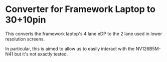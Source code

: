 # Converter for Framework Laptop to 30+10pin 

This converts the framework laptop's 4 lane eDP to the 2 lane used in lower resolution screens.

In particular, this is aimed to allow us to easily interact with the NV126B5M-N41 but it's not
exactly tested.